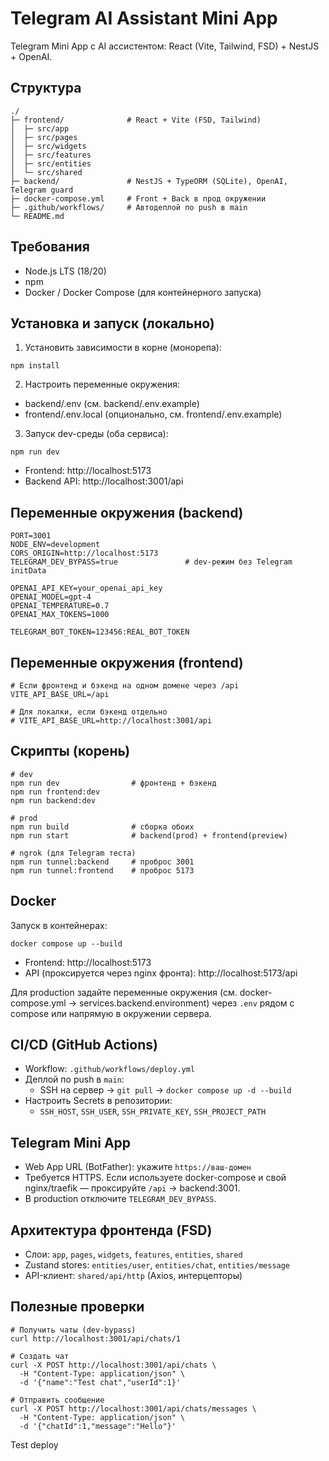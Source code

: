 # Telegram AI Assistant Mini App

Telegram Mini App с AI ассистентом: React (Vite, Tailwind, FSD) + NestJS + OpenAI.

## Структура
```
./
├─ frontend/              # React + Vite (FSD, Tailwind)
│  ├─ src/app
│  ├─ src/pages
│  ├─ src/widgets
│  ├─ src/features
│  ├─ src/entities
│  └─ src/shared
├─ backend/               # NestJS + TypeORM (SQLite), OpenAI, Telegram guard
├─ docker-compose.yml     # Front + Back в прод окружении
├─ .github/workflows/     # Автодеплой по push в main
└─ README.md
```

## Требования
- Node.js LTS (18/20)
- npm
- Docker / Docker Compose (для контейнерного запуска)

## Установка и запуск (локально)
1) Установить зависимости в корне (монорепа):
```
npm install
```
2) Настроить переменные окружения:
- backend/.env (см. backend/.env.example)
- frontend/.env.local (опционально, см. frontend/.env.example)
3) Запуск dev-среды (оба сервиса):
```
npm run dev
```
- Frontend: http://localhost:5173
- Backend API: http://localhost:3001/api

## Переменные окружения (backend)
```
PORT=3001
NODE_ENV=development
CORS_ORIGIN=http://localhost:5173
TELEGRAM_DEV_BYPASS=true               # dev-режим без Telegram initData

OPENAI_API_KEY=your_openai_api_key
OPENAI_MODEL=gpt-4
OPENAI_TEMPERATURE=0.7
OPENAI_MAX_TOKENS=1000

TELEGRAM_BOT_TOKEN=123456:REAL_BOT_TOKEN
```

## Переменные окружения (frontend)
```
# Если фронтенд и бэкенд на одном домене через /api
VITE_API_BASE_URL=/api

# Для локалки, если бэкенд отдельно
# VITE_API_BASE_URL=http://localhost:3001/api
```

## Скрипты (корень)
```
# dev
npm run dev                # фронтенд + бэкенд
npm run frontend:dev
npm run backend:dev

# prod
npm run build              # сборка обоих
npm run start              # backend(prod) + frontend(preview)

# ngrok (для Telegram теста)
npm run tunnel:backend     # проброс 3001
npm run tunnel:frontend    # проброс 5173
```

## Docker
Запуск в контейнерах:
```
docker compose up --build
```
- Frontend: http://localhost:5173
- API (проксируется через nginx фронта): http://localhost:5173/api

Для production задайте переменные окружения (см. docker-compose.yml → services.backend.environment) через `.env` рядом с compose или напрямую в окружении сервера.

## CI/CD (GitHub Actions)
- Workflow: `.github/workflows/deploy.yml`
- Деплой по push в `main`:
  - SSH на сервер → `git pull` → `docker compose up -d --build`
- Настроить Secrets в репозитории:
  - `SSH_HOST`, `SSH_USER`, `SSH_PRIVATE_KEY`, `SSH_PROJECT_PATH`

## Telegram Mini App
- Web App URL (BotFather): укажите `https://ваш-домен`
- Требуется HTTPS. Если используете docker-compose и свой nginx/traefik — проксируйте `/api` → backend:3001.
- В production отключите `TELEGRAM_DEV_BYPASS`.

## Архитектура фронтенда (FSD)
- Слои: `app`, `pages`, `widgets`, `features`, `entities`, `shared`
- Zustand stores: `entities/user`, `entities/chat`, `entities/message`
- API-клиент: `shared/api/http` (Axios, интерцепторы)

## Полезные проверки
```
# Получить чаты (dev-bypass)
curl http://localhost:3001/api/chats/1

# Создать чат
curl -X POST http://localhost:3001/api/chats \
  -H "Content-Type: application/json" \
  -d '{"name":"Test chat","userId":1}'

# Отправить сообщение
curl -X POST http://localhost:3001/api/chats/messages \
  -H "Content-Type: application/json" \
  -d '{"chatId":1,"message":"Hello"}'
```

Test deploy
